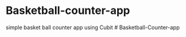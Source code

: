 # Basketball-counter-app
simple basket ball counter app using Cubit
#   B a s k e t b a l l - C o u n t e r - a p p 
 
 
